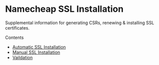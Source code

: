 # Namecheap SSL Installation
Supplemental information for generating CSRs, renewing & installing SSL certificates.

Contents
* [Automatic SSL Installation](automatic.md)
* [Manual SSL Installation](manual.md)
* [Vaildation](manual.md)